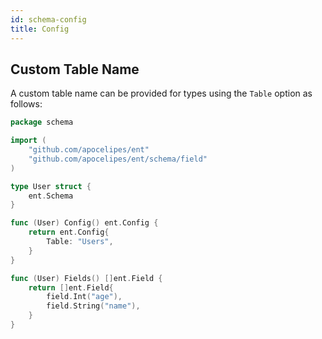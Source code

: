 ```yaml
---
id: schema-config
title: Config
---
```


## Custom Table Name

A custom table name can be provided for types using the `Table` option as follows:

```go
package schema

import (
	"github.com/apocelipes/ent"
	"github.com/apocelipes/ent/schema/field"
)

type User struct {
	ent.Schema
}

func (User) Config() ent.Config {
	return ent.Config{
		Table: "Users",
	}
}

func (User) Fields() []ent.Field {
	return []ent.Field{
		field.Int("age"),
		field.String("name"),
	}
}
```  
